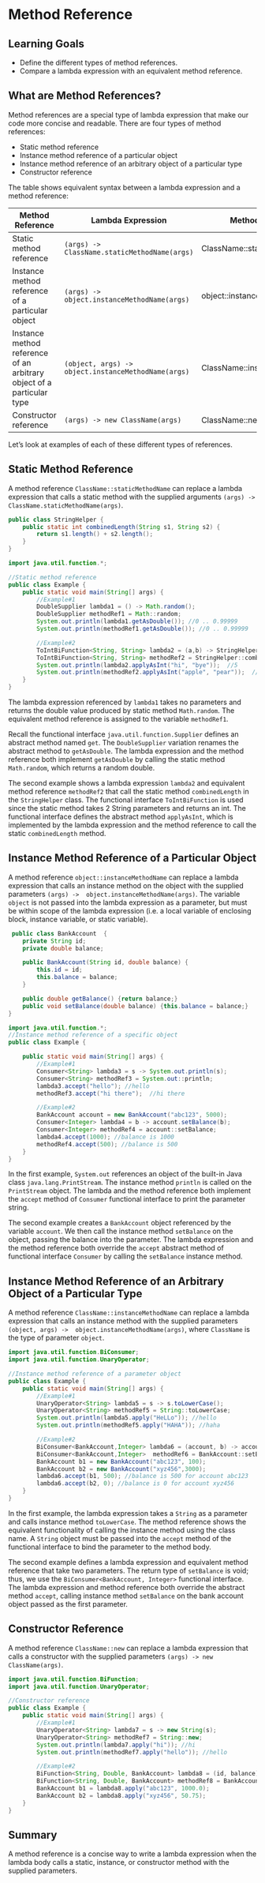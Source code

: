 # Method Reference

## Learning Goals

- Define the different types of method references.
- Compare a lambda expression with an equivalent method reference.

## What are Method References?

Method references are a special type of lambda expression that make our code more concise and
readable. There are four types of method references:

- Static method reference
- Instance method reference of a particular object
- Instance method reference of an arbitrary object of a particular type
- Constructor reference

The table shows equivalent syntax between a lambda expression and a method reference:

| Method Reference                                                      | Lambda Expression                                    | Method Reference              |
|-----------------------------------------------------------------------|------------------------------------------------------|-------------------------------|
| Static method reference                                               | `(args) ->  ClassName.staticMethodName(args)`        | ClassName::staticMethodName   |
| Instance method reference of a particular object                      | `(args) ->  object.instanceMethodName(args)`         | object::instanceMethodName    |
| Instance method reference of an arbitrary object of a particular type | `(object, args) ->  object.instanceMethodName(args)` | ClassName::instanceMethodName |
| Constructor reference                                                 | `(args) -> new ClassName(args)`                      | ClassName::new                |


Let’s look at examples of each of these different types of references.

## Static Method Reference

A method reference `ClassName::staticMethodName`  can replace a lambda expression that
calls a static method with the supplied arguments `(args) ->  ClassName.staticMethodName(args)`.

```java
public class StringHelper {
    public static int combinedLength(String s1, String s2) { 
        return s1.length() + s2.length(); 
    }
}
```
```java
import java.util.function.*;

//Static method reference
public class Example {
    public static void main(String[] args) {
        //Example#1
        DoubleSupplier lambda1 = () -> Math.random();
        DoubleSupplier methodRef1 = Math::random;
        System.out.println(lambda1.getAsDouble()); //0 .. 0.99999
        System.out.println(methodRef1.getAsDouble()); //0 .. 0.99999

        //Example#2
        ToIntBiFunction<String, String> lambda2 = (a,b) -> StringHelper.combinedLength(a,b);
        ToIntBiFunction<String, String> methodRef2 = StringHelper::combinedLength;
        System.out.println(lambda2.applyAsInt("hi", "bye"));  //5
        System.out.println(methodRef2.applyAsInt("apple", "pear"));  //9
    }
}
```

The lambda expression referenced by `lambda1` takes no parameters and returns
the double value produced by static method `Math.random`. The equivalent method reference is assigned to the variable `methodRef1`.  

Recall the functional interface `java.util.function.Supplier` defines an abstract method named `get`.
The `DoubleSupplier` variation renames the abstract method to `getAsDouble`.
The lambda expression  and the method reference both implement 
`getAsDouble` by calling the static method `Math.random`, which returns a random double.

The second example shows a lambda expression `lambda2` and equivalent method
reference `methodRef2` that call the
static method `combinedLength` in the `StringHelper` class.
The  functional interface `ToIntBiFunction` is used since the static method
takes 2 String parameters and returns an int. The functional interface defines the
abstract method `applyAsInt`, which is implemented by 
the lambda expression and the method reference to call the static `combinedLength` method.

## Instance Method Reference of a Particular Object

A method reference `object::instanceMethodName`  can replace a lambda expression that
calls an instance method on the object with the supplied parameters `(args) ->  object.instanceMethodName(args)`.
The variable `object` is not passed into the lambda expression as a parameter, but must be within scope of the lambda expression
(i.e. a local variable of enclosing block, instance variable, or static variable).

```java
 public class BankAccount  {
    private String id;
    private double balance;

    public BankAccount(String id, double balance) {
        this.id = id;
        this.balance = balance;
    }

    public double getBalance() {return balance;}
    public void setBalance(double balance) {this.balance = balance;}
}
```

```java
import java.util.function.*;
//Instance method reference of a specific object
public class Example {

    public static void main(String[] args) {
        //Example#1
        Consumer<String> lambda3 = s -> System.out.println(s); 
        Consumer<String> methodRef3 = System.out::println;
        lambda3.accept("hello"); //hello
        methodRef3.accept("hi there");  //hi there

        //Example#2
        BankAccount account = new BankAccount("abc123", 5000);
        Consumer<Integer> lambda4 = b -> account.setBalance(b);
        Consumer<Integer> methodRef4 = account::setBalance;
        lambda4.accept(1000); //balance is 1000
        methodRef4.accept(500); //balance is 500
    }
}
```

In the first example, `System.out` references an object of the built-in Java class `java.lang.PrintStream`.
The instance method `println` is called on the `PrintStream` object.
The lambda and the method reference both implement the `accept` method of `Consumer` functional interface
to print the parameter string.

The second example creates a `BankAccount` object referenced by the variable `account`. 
We then call the instance method `setBalance` on the object, passing the balance into the parameter.
The lambda expression and the method reference both override the `accept` abstract method
of functional interface `Consumer` by calling the `setBalance` instance method.

## Instance Method Reference of an Arbitrary Object of a Particular Type

A method reference `ClassName::instanceMethodName`  can replace a lambda expression that calls an
instance method with the supplied parameters `(object, args) ->  object.instanceMethodName(args)`, where `ClassName` is
the type of parameter `object`.

```java
import java.util.function.BiConsumer;
import java.util.function.UnaryOperator;

//Instance method reference of a parameter object
public class Example {
    public static void main(String[] args) {
        //Example#1
        UnaryOperator<String> lambda5 = s -> s.toLowerCase();
        UnaryOperator<String> methodRef5 = String::toLowerCase;
        System.out.println(lambda5.apply("HeLLo")); //hello
        System.out.println(methodRef5.apply("HAHA")); //haha

        //Example#2
        BiConsumer<BankAccount,Integer> lambda6 = (account, b) -> account.setBalance(b);
        BiConsumer<BankAccount,Integer>  methodRef6 = BankAccount::setBalance;
        BankAccount b1 = new BankAccount("abc123", 100);
        BankAccount b2 = new BankAccount("xyz456",3000);
        lambda6.accept(b1, 500); //balance is 500 for account abc123
        lambda6.accept(b2, 0); //balance is 0 for account xyz456
    }
}
```

In the first example, the lambda expression takes a `String`  as a parameter and calls instance method `toLowerCase`.
The method reference shows the equivalent functionality of calling the instance method using the class name.
A `String` object must be passed into the `accept` method of the functional interface to bind the parameter to the
method body.

The second example defines a lambda expression and equivalent method reference that take two parameters.
The return type of `setBalance` is void; thus, we use the `BiConsumer<BankAccount, Integer>` functional interface. 
The lambda expression and method reference both override the abstract method `accept`,
calling instance method `setBalance` on the bank account object passed as the first parameter.

## Constructor Reference

A method reference `ClassName::new`  can replace a lambda expression that calls
a constructor with the supplied parameters `(args) -> new ClassName(args)`.

```java
import java.util.function.BiFunction;
import java.util.function.UnaryOperator;

//Constructor reference
public class Example {
    public static void main(String[] args) {
        //Example#1
        UnaryOperator<String> lambda7 = s -> new String(s);
        UnaryOperator<String> methodRef7 = String::new;
        System.out.println(lambda7.apply("hi")); //hi
        System.out.println(methodRef7.apply("hello")); //hello

        //Example#2
        BiFunction<String, Double, BankAccount> lambda8 = (id, balance) -> new BankAccount(id, balance);
        BiFunction<String, Double, BankAccount> methodRef8 = BankAccount::new;
        BankAccount b1 = lambda8.apply("abc123", 1000.0);
        BankAccount b2 = lambda8.apply("xyz456", 50.75);
    }
}
```

## Summary

A method reference is a concise way to write a lambda expression
when the lambda body calls a static, instance, or constructor method with the supplied parameters.
